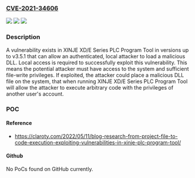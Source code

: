 ### [CVE-2021-34606](https://cve.mitre.org/cgi-bin/cvename.cgi?name=CVE-2021-34606)
![](https://img.shields.io/static/v1?label=Product&message=XD%2FE%20Series%20PLC%20Program%20Tool&color=blue)
![](https://img.shields.io/static/v1?label=Version&message=%3C%3D%20v3.5.1%20&color=brighgreen)
![](https://img.shields.io/static/v1?label=Vulnerability&message=CWE-427%20Uncontrolled%20Search%20Path%20Element&color=brighgreen)

### Description

A vulnerability exists in XINJE XD/E Series PLC Program Tool in versions up to v3.5.1 that can allow an authenticated, local attacker to load a malicious DLL. Local access is required to successfully exploit this vulnerability. This means the potential attacker must have access to the system and sufficient file-write privileges. If exploited, the attacker could place a malicious DLL file on the system, that when running XINJE XD/E Series PLC Program Tool will allow the attacker to execute arbitrary code with the privileges of another user's account.

### POC

#### Reference
- https://claroty.com/2022/05/11/blog-research-from-project-file-to-code-execution-exploiting-vulnerabilities-in-xinje-plc-program-tool/

#### Github
No PoCs found on GitHub currently.

